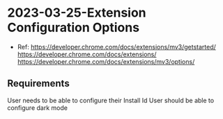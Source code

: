 # 2023-03-25-Extension Configuration Options
- Ref:
https://developer.chrome.com/docs/extensions/mv3/getstarted/
https://developer.chrome.com/docs/extensions/
https://developer.chrome.com/docs/extensions/mv3/options/

## Requirements
User needs to be able to configure their Install Id
User should be able to configure dark mode